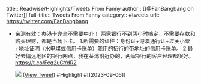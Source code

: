 title:: Readwise/Highlights/Tweets From Fanny
author:: [[@FanBangbang on Twitter]]
full-title:: Tweets From Fanny
category:: #tweets
url:: https://twitter.com/FanBangbang
- 亲测有效：办港卡完全不需要中介！
  两家银行不到两小时搞定，不需要存款和购买理财，都是当场下卡。
  1.所需要的证件：身份证+港澳通行证+过关小票+地址证明（水电煤或信用卡账单）我用的招行的带地址的信用卡账单。
  2.最好去偏远地区的银行网点，我在荃湾附近办的，两家银行的客户经理都很好。 https://t.co/Fcq2uCYdR2
  
  ![](https://pbs.twimg.com/media/F5QR20TWgAA0wMM.jpg) ([View Tweet](https://twitter.com/FanBangbang/status/1699002610479428073)) #Highlight #[[2023-09-06]]